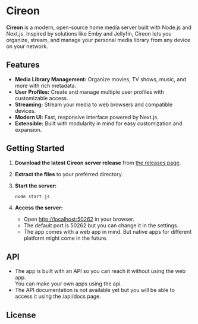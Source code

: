 # Cireon

**Cireon** is a modern, open-source home media server built with Node.js and Next.js. Inspired by solutions like Emby and Jellyfin, Cireon lets you organize, stream, and manage your personal media library from any device on your network.

## Features

- **Media Library Management:** Organize movies, TV shows, music, and more with rich metadata.
- **User Profiles:** Create and manage multiple user profiles with customizable access.
- **Streaming:** Stream your media to web browsers and compatible devices.
- **Modern UI:** Fast, responsive interface powered by Next.js.
- **Extensible:** Built with modularity in mind for easy customization and expansion.

## Getting Started

1. **Download the latest Cireon server release** from [the releases page](https://github.com/CireonApp/server/releases).
2. **Extract the files** to your preferred directory.
3. **Start the server:**
   ```bash
   node start.js
   ```

4. **Access the server:**
   - Open [http://localhost:50262](http://localhost:50262) in your browser.
   - The default port is 50262 but you can change it in the settings.
   - The app comes with a web app in mind. But native apps for different platform might come in the future.

## API

- The app is built with an API so you can reach it without using the web app.  
  You can make your own apps using the api.
- The API documentation is not available yet but you will be able to access it using the /api/docs page.
  

## License

